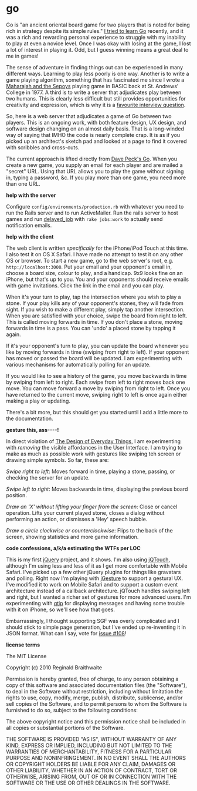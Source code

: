 go
===

Go is "an ancient oriental board game for two players that is noted for being rich in strategy despite its simple rules." [I tried to learn Go](http://github.com/raganwald/homoiconic/blob/master/2009-10-20/high_anxiety.md#readme "High Anxiety") recently, and it was a rich and rewarding personal experience to struggle with my inability to play at even a novice level. Once I was okay with losing at the game, I lost a lot of interest in playing it. Odd, but I guess winning means a great deal to me in games!

The sense of adventure in finding things out can be experienced in many different ways. Learning to play less poorly is one way. Another is to write a game playing algorithm, something that has fascinated me since I wrote a [Maharajah and the Sepoys](http://en.wikipedia.org/wiki/Maharajah_and_the_Sepoys) playing game in BASIC back at St. Andrews' College in 1977. A third is to write a server that adjudicates play between two humans. This is clearly less difficult but still provides opportunities for creativity and expression, which is why it is a [favourite interview question](http://weblog.raganwald.com/2006/06/my-favourite-interview-question.html "My favourite interview question").

So, here is a web server that adjudicates a game of Go between two players. This is an ongoing work, with both feature design, UX design, and software design changing on an almost daily basis. That is a long-winded way of saying that IMHO the code is nearly complete crap. It is as if you picked up an architect's sketch pad and looked at a page to find it covered with scribbles and cross-outs.

The current approach is lifted directly from [Dave Peck's Go](http://go.davepeck.org/ "[Dave Peck's Go]"). When you create a new game, you supply an email for each player and are mailed a "secret" URL. Using that URL allows you to play the game without signing in, typing a password, &c. If you play more than one game, you need more than one URL.

**help with the server**

Configure `config/environments/production.rb` with whatever you need to run the Rails server and to run ActiveMailer. Run the rails server to host games and run [delayed\_job](http://github.com/tobi/delayed_job "Delayed Job") with `rake jobs:work` to actually send notification emails. 

**help with the client**

The web client is written *specifically* for the iPhone/iPod Touch at this time. I also test it on OS X Safari. I have made no attempt to test it on any other OS or browser. To start a new game, go to the web server's root, e.g. `http://localhost:3000`. Put your email and your opponent's email in, choose a board size, colour to play, and a handicap. 9x9 looks fine on an iPhone, but that's up to you. You and your opponents should receive emails with game invitations. Click the link in the email and you can play.

When it's your turn to play, tap the intersection where you wish to play a stone. If your play kills any of your opponent's stones, they will fade from sight. If you wish to make a different play, simply tap another intersection. When you are satisfied with your choice, swipe the board from right to left. This is called moving forwards in time. If you don't place a stone, moving forwards in time is a pass. You can 'undo' a placed stone by tapping it again.

If it's your opponent's turn to play, you can update the board whenever you like by moving forwards in time (swiping from right to left). If your opponent has moved or passed the board will be updated. I am experimenting with various mechanisms for automatically polling for an update.

If you would like to see a history of the game, you move backwards in time by swiping from left to right. Each swipe from left to right moves back one move. You can move forward a move by swiping from right to left. Once you have returned to the current move, swiping right to left is once again either making a play or updating.

There's a bit more, but this should get you started until I add a little more to the documentation.

**gesture this, ass----!**

In direct violation of [The Design of Everyday Things](http://www.amazon.com/gp/product/0465067107?ie=UTF8&amp;tag=raganwald001-20&amp;linkCode=as2&amp;camp=1789&amp;creative=390957&amp;creativeASIN=0465067107 "Amazon.com: The Design of Everyday Things (9780465067107): Donald A. Norman: Books"), I am experimenting with *removing* the visible affordances in the User Interface. I am trying to make as much as possible work with gestures like swiping teh screen or drawing simple symbols. So far, these are:

*Swipe right to left*: Moves forward in time, playing a stone, passing, or checking the server for an update.

*Swipe left to right*: Moves backwards in time, displaying the previous board position.

*Draw an 'X' without lifting your finger from the screen*: Close or cancel operation. Lifts your current played stone, closes a dialog without performing an action, or dismisses a 'Hey' speech bubble.

*Draw a circle clockwise or counterclockwise*: Flips to the back of the screen, showing statistics and more game information.

**code confessions, a/k/a estimating the WTFs per LOC**

This is my first [jQuery](http://jquery.com/ "jQuery: The Write Less, Do More, JavaScript Library") project, and it shows. I'm also using [jQTouch](http://www.jqtouch.com/), although I'm using less and less of it as I get more comfortable with Mobile Safari. I've picked up a few other jQuery plugins for things like gravatars and polling. Right now I'm playing with [jGesture](http://plugins.jquery.com/project/jGesture) to support a gestural UX. I've modified it to work on Mobile Safari and to support a custom event architecture instead of a callback architecture. jQTouch handles swiping left and right, but I wanted a richer set of gestures for more advanced users. I'm experimenting with [qtip](http://craigsworks.com/projects/qtip/ "qTip - The jQuery tooltip plugin  - Home") for displaying messages and having some trouble with it on iPhone, so we'll see how that goes.

Embarrassingly, I thought supporting SGF was overly complicated and I should stick to simple page generation, but I've ended up re-inventing it in JSON format. What can I say, vote for [issue #108](https://github.com/raganwald/go/issues/#issue/108)!

**license terms**

The MIT License

Copyright (c) 2010 Reginald Braithwaite

Permission is hereby granted, free of charge, to any person obtaining a copy
of this software and associated documentation files (the "Software"), to deal
in the Software without restriction, including without limitation the rights
to use, copy, modify, merge, publish, distribute, sublicense, and/or sell
copies of the Software, and to permit persons to whom the Software is
furnished to do so, subject to the following conditions:

The above copyright notice and this permission notice shall be included in
all copies or substantial portions of the Software.

THE SOFTWARE IS PROVIDED "AS IS", WITHOUT WARRANTY OF ANY KIND, EXPRESS OR
IMPLIED, INCLUDING BUT NOT LIMITED TO THE WARRANTIES OF MERCHANTABILITY,
FITNESS FOR A PARTICULAR PURPOSE AND NONINFRINGEMENT. IN NO EVENT SHALL THE
AUTHORS OR COPYRIGHT HOLDERS BE LIABLE FOR ANY CLAIM, DAMAGES OR OTHER
LIABILITY, WHETHER IN AN ACTION OF CONTRACT, TORT OR OTHERWISE, ARISING FROM,
OUT OF OR IN CONNECTION WITH THE SOFTWARE OR THE USE OR OTHER DEALINGS IN
THE SOFTWARE.